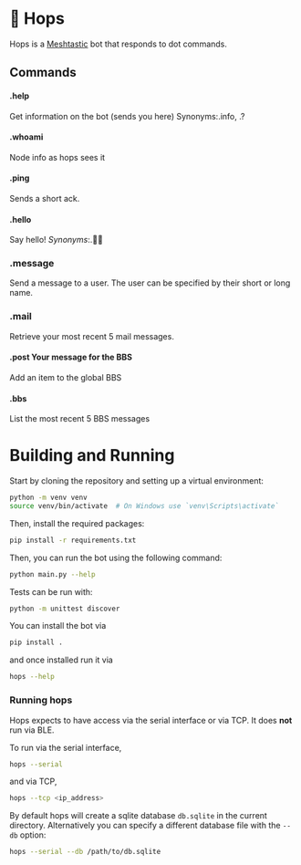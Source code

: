 # 🐇 Hops

Hops is a [Meshtastic](https://meshtastic.org/) bot that responds to dot commands.


## Commands
#### .help
Get information on the bot (sends you here) Synonyms:.info, .?

#### .whoami
Node info as hops sees it

#### .ping
Sends a short ack.

#### .hello
Say hello!
_Synonyms_:.👋🏼

### .message <user> <message>
Send a message to a user. The user can be specified by their short or long name.

### .mail
Retrieve your most recent 5 mail messages.

#### .post Your message for the BBS
Add an item to the global BBS

#### .bbs
List the most recent 5 BBS messages

# Building and Running

Start by cloning the repository and setting up a virtual environment:

```sh
python -m venv venv
source venv/bin/activate  # On Windows use `venv\Scripts\activate`
```

Then, install the required packages:

```sh
pip install -r requirements.txt
```

Then, you can run the bot using the following command:

```sh
python main.py --help
```

Tests can be run with:

```sh
python -m unittest discover
```

You can install the bot via

```sh
pip install .
```

and once installed run it via

```sh
hops --help
```

### Running hops

Hops expects to have access via the serial interface or via TCP. It does **not** run via BLE.

To run via the serial interface,

```sh
hops --serial
```

and via TCP,

```sh
hops --tcp <ip_address>
```

By default hops will create a sqlite database `db.sqlite` in the current directory. Alternatively you can specify a different database file with the `--db` option:

```sh
hops --serial --db /path/to/db.sqlite
```